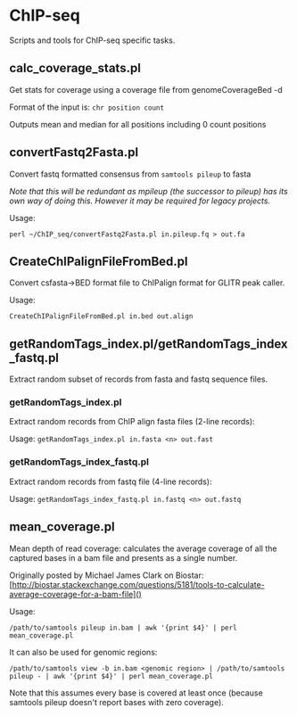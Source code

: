 ChIP-seq
========

Scripts and tools for ChIP-seq specific tasks.

calc_coverage_stats.pl
----------------------
Get stats for coverage using a coverage file from genomeCoverageBed -d

Format of the input is: `chr position count`

Outputs mean and median for all positions including 0 count positions

convertFastq2Fasta.pl
---------------------
Convert fastq formatted consensus from `samtools pileup` to fasta

*Note that this will be redundant as mpileup (the successor to pileup) has its own way of
doing this. However it may be required for legacy projects.*

Usage:

`perl ~/ChIP_seq/convertFastq2Fasta.pl in.pileup.fq > out.fa`

CreateChIPalignFileFromBed.pl
-----------------------------
Convert csfasta->BED format file to ChIPalign format for GLITR peak caller.

Usage:

`CreateChIPalignFileFromBed.pl in.bed out.align`

getRandomTags_index.pl/getRandomTags_index_fastq.pl
---------------------------------------------------
Extract random subset of records from fasta and fastq sequence files.

### getRandomTags_index.pl ###

Extract <N> random records from ChIP align fasta files (2-line records):

Usage: `getRandomTags_index.pl in.fasta <n> out.fast`

### getRandomTags_index_fastq.pl ###

Extract <N> random records from fastq file (4-line records):

Usage: `getRandomTags_index_fastq.pl in.fastq <n> out.fastq`

mean_coverage.pl
----------------
Mean depth of read coverage: calculates the average coverage of all the captured bases in a
bam file and presents as a single number.

Originally posted by Michael James Clark on Biostar:
[http://biostar.stackexchange.com/questions/5181/tools-to-calculate-average-coverage-for-a-bam-file]()

Usage:

`/path/to/samtools pileup in.bam | awk '{print $4}' | perl mean_coverage.pl`

It can also be used for genomic regions:

`/path/to/samtools view -b in.bam <genomic region> | /path/to/samtools pileup - | awk '{print $4}' | perl mean_coverage.pl`

Note that this assumes every base is covered at least once (because samtools pileup doesn't
report bases with zero coverage).